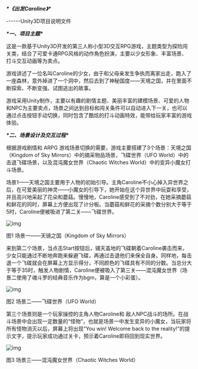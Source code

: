 ***\*《出发Caroline》\****

------Unity3D项目说明文件 

***\*一、项目主题\****

这是一款基于Unity3D开发的第三人称小型3D交互RPG游戏，主题类型为探险闯关类，结合了可爱卡通RPG风格的动作角色扮演，主要以少女形象、丰富场景、打斗交互动画等为卖点。

游戏讲述了一位名叫Caroline的少女，由于和父母亲发生争执而离家出走，跑入了一座森林，意外掉进了一个洞中，然后去到了神秘国度——天境之国，并在里面不断探索、不断变强、试图逃出的故事。

游戏采用Unity制作，主要以有趣的剧情主题、美丽丰富的建模场景、可爱的人物和NPC为主要卖点，场景之间达到目标和闯关条件可以自动进入下一关，也可以通过点击按钮手动切换，同时包含了酷炫的打斗动画特效，能带给玩家丰富的游戏体验。

***\*二、场景设计及交互过程\****

根据游戏剧情和 ARPG 游戏场景切换的需要，游戏主要搭建了3个场景：天境之国（Kingdom of Sky Mirrors）中的摘采物品场景，飞碟世界（UFO World）中的击退飞碟场景，以及混沌魔女世界（Chaotic Witches World）中的变异小魔女打斗场景。

场景1——天境之国主要用于人物的初始引导。主角Caroline不小心掉入异世界之后，在可爱美丽的神灵——小魔女的引导下，她开始在这个异世界中玩耍和享受，并且高兴地采起了花朵和蘑菇。慢慢地，Caroline感受到了不对劲，在她采摘蘑菇和鲜花的同时，屏幕上方便出现了计分板。当蘑菇和鲜花的采摘个数分别大于等于5时，Caroline便被吸进了第二关——飞碟世界。

![img](file:///C:\Users\11240\AppData\Local\Temp\ksohtml24760\wps1.jpg) 

图1 场景一——天镜之国（Kingdom of Sky Mirrors）

 

来到第二个场景，当点击Start按钮后，铺天盖地的飞碟朝着Caroline袭击而来，少女只能通过不断地奔跑来躲避飞碟，再通过击退他们来保全自身。同样地，每击退一个飞碟就会在屏幕上方显示得分，不同颜色的飞碟具有不同的分数。当总分大于等于35时，触发人物剧情，Caroline便被吸入了第三关——混沌魔女世界（场景二使用了魂斗罗的经典音乐作为bgm，算是一个小彩蛋）。

![img](file:///C:\Users\11240\AppData\Local\Temp\ksohtml24760\wps2.jpg) 

图2 场景二——飞碟世界（UFO World）

第三个场景则是一个玩家操控的主角人物Caroline和 敌人NPC战斗的场所。在战斗场景中会出现一定数量的“怪物”，也就是场景一中发生变异的小魔女，当玩家将所有怪物消灭以后，屏幕上将出现“You win! Welcome back to the reality!”的提示文字，提示玩家成功通过关卡，预示着Caroline即将回到现实世界。

![img](file:///C:\Users\11240\AppData\Local\Temp\ksohtml24760\wps3.jpg) 

图3 场景三——混沌魔女世界（Chaotic Witches World）

 

